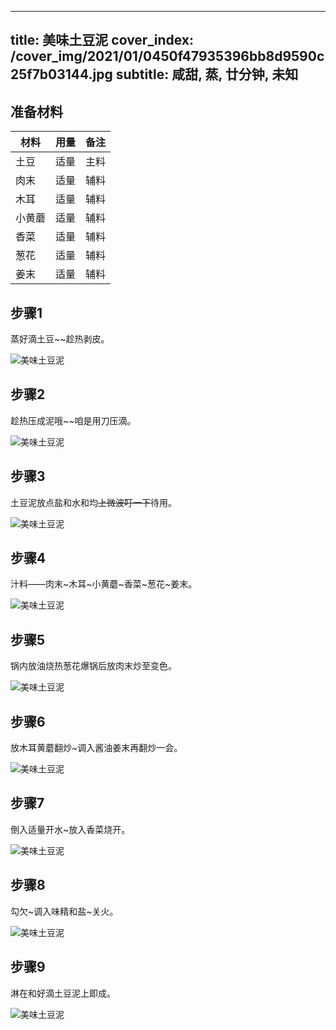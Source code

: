 
---
title: 美味土豆泥
cover_index: /cover_img/2021/01/0450f47935396bb8d9590c25f7b03144.jpg
subtitle: 咸甜, 蒸, 廿分钟, 未知
---

## 准备材料

| 材料     | 用量 | 备注|
| ------- | ----- | --- |
| 土豆 | 适量| 主料 |
| 肉末 | 适量| 辅料 |
| 木耳 | 适量| 辅料 |
| 小黄蘑 | 适量| 辅料 |
| 香菜 | 适量| 辅料 |
| 葱花 | 适量| 辅料 |
| 姜末 | 适量| 辅料 |

## 步骤1

蒸好滴土豆~~趁热剥皮。

![美味土豆泥](https://i8.meishichina.com/attachment/recipe/201010/201010111516324.jpg?x-oss-process=style/p320) 

## 步骤2

趁热压成泥哦~~咱是用刀压滴。

![美味土豆泥](https://i8.meishichina.com/attachment/recipe/201010/201010111516455.jpg?x-oss-process=style/p320) 

## 步骤3

土豆泥放点盐和水和均~~上微波叮一下~~待用。

![美味土豆泥](https://i8.meishichina.com/attachment/recipe/201010/201010111516590.jpg?x-oss-process=style/p320) 

## 步骤4

汁料——肉末~木耳~小黄蘑~香菜~葱花~姜末。

![美味土豆泥](https://i8.meishichina.com/attachment/recipe/201010/201010111517135.jpg?x-oss-process=style/p320) 

## 步骤5

锅内放油烧热葱花爆锅后放肉末炒至变色。

![美味土豆泥](https://i8.meishichina.com/attachment/recipe/201010/201010111517280.jpg?x-oss-process=style/p320) 

## 步骤6

放木耳黄蘑翻炒~调入酱油姜末再翻炒一会。

![美味土豆泥](https://i8.meishichina.com/attachment/recipe/201010/201010111517443.jpg?x-oss-process=style/p320) 

## 步骤7

倒入适量开水~放入香菜烧开。

![美味土豆泥](https://i8.meishichina.com/attachment/recipe/201010/201010111518001.jpg?x-oss-process=style/p320) 

## 步骤8

勾欠~调入味精和盐~关火。

![美味土豆泥](https://i8.meishichina.com/attachment/recipe/201010/201010111518163.jpg?x-oss-process=style/p320) 

## 步骤9

淋在和好滴土豆泥上即成。

![美味土豆泥](https://i8.meishichina.com/attachment/recipe/201010/201010111518349.jpg?x-oss-process=style/p320) 

